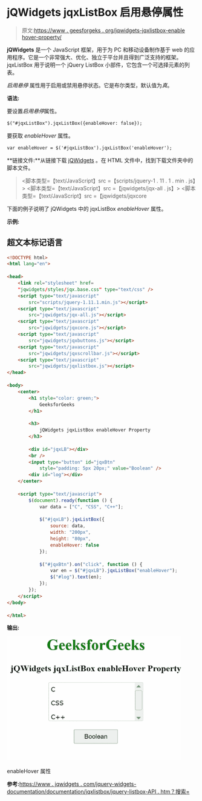 # jQWidgets jqxListBox 启用悬停属性

> 原文:[https://www . geesforgeks . org/jqwidgets-jqxlistbox-enable hover-property/](https://www.geeksforgeeks.org/jqwidgets-jqxlistbox-enablehover-property/)

**jQWidgets** 是一个 JavaScript 框架，用于为 PC 和移动设备制作基于 web 的应用程序。它是一个非常强大、优化、独立于平台并且得到广泛支持的框架。jqxListBox 用于说明一个 jQuery ListBox 小部件，它包含一个可选择元素的列表。

*启用悬停* 属性用于启用或禁用悬停状态。它是布尔类型，默认值为*真*。

**语法:**

要设置*启用悬停*属性。

```html
$("#jqxListBox").jqxListBox({enableHover: false}); 
```

要获取 *enableHover* 属性。

```html
var enableHover = $('#jqxListBox').jqxListBox('enableHover'); 
```

**链接文件:**从链接下载 [jQWidgets](https://www.jqwidgets.com/download/) 。在 HTML 文件中，找到下载文件夹中的脚本文件。

> <link rel="”stylesheet”" href="”jqwidgets/styles/jqx.base.css”" type="”text/css”">
> <脚本类型=【text/JavaScript】src =【scripts/jquery-1 . 11 . 1 . min . js】></脚本>
> <脚本类型=【text/JavaScript】src =【jqwidgets/jqx-all . js】></脚本>
> <脚本类型=【text/JavaScript】src =【jqwidgets/jqxcore

下面的例子说明了 jQWidgets 中的 jqxListBox *enableHover* 属性。

**示例:**

## 超文本标记语言

```html
<!DOCTYPE html>
<html lang="en">

<head>
    <link rel="stylesheet" href=
    "jqwidgets/styles/jqx.base.css" type="text/css" />
    <script type="text/javascript" 
        src="scripts/jquery-1.11.1.min.js"></script>
    <script type="text/javascript" 
        src="jqwidgets/jqx-all.js"></script>
    <script type="text/javascript" 
        src="jqwidgets/jqxcore.js"></script>
    <script type="text/javascript" 
        src="jqwidgets/jqxbuttons.js"></script>
    <script type="text/javascript" 
        src="jqwidgets/jqxscrollbar.js"></script>
    <script type="text/javascript" 
        src="jqwidgets/jqxlistbox.js"></script>
</head>

<body>
    <center>
        <h1 style="color: green;">
            GeeksforGeeks
        </h1>

        <h3>
            jQWidgets jqxListBox enableHover Property
        </h3>

        <div id="jqxLB"></div>
        <br />
        <input type="button" id="jqxBtn" 
            style="padding: 5px 20px;" value="Boolean" />
        <div id="log"></div>
    </center>

    <script type="text/javascript">
        $(document).ready(function () {
            var data = ["C", "CSS", "C++"];

            $("#jqxLB").jqxListBox({
                source: data,
                width: "200px",
                height: "80px",
                enableHover: false
            });

            $("#jqxBtn").on("click", function () {
                var en = $("#jqxLB").jqxListBox("enableHover");
                $("#log").text(en);
            });
        });
    </script>
</body>

</html>
```

**输出:**

![](img/f09ee09dc11c55b84552cfc234859fdc.png)

enableHover 属性

**参考:**[https://www . jqwidgets . com/jquery-widgets-documentation/documentation/jqxlistbox/jquery-listbox-API . htm？搜索=](https://www.jqwidgets.com/jquery-widgets-documentation/documentation/jqxlistbox/jquery-listbox-api.htm?search=)